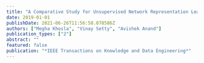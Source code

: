 ```yaml
---
title: "A Comparative Study for Unsupervised Network Representation Learning"
date: 2019-01-01
publishDate: 2021-06-26T11:56:58.078586Z
authors: ["Megha Khosla", "Vinay Setty", "Avishek Anand"]
publication_types: ["2"]
abstract: ""
featured: false
publication: "*IEEE Transactions on Knowledge and Data Engineering*"
---
```


